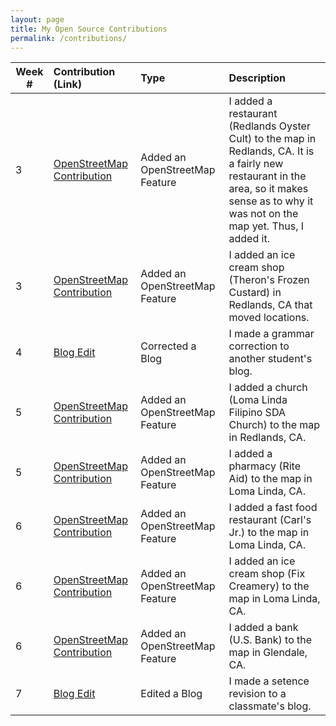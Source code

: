 ```yaml
---
layout: page
title: My Open Source Contributions
permalink: /contributions/
---
```


<!--
The first column, Contribution, must be a hyperlink to the actual contribution,
such as the Wikipedia edit or pull request, etc., with a suitable name.
Type of the contribution should be "Wikipedia edit", "OpenStreet Map feature",
"Project Documentation", "Project Code", "Blog Edit", etc.

The Description should include a brief summary of what you did.

Replace the first row below with your contribution and add new ones below it
following the same syntax.

-->





| Week #       | Contribution (Link)  | Type  | Description |
|---|:---|:---|:---|
|  3   | [OpenStreetMap Contribution](https://www.openstreetmap.org/changeset/81083657#map=19/34.05617/-117.18214)    | Added an OpenStreetMap Feature    |   I added a restaurant (Redlands Oyster Cult) to the map in Redlands, CA. It is a fairly new restaurant in the area, so it makes sense as to why it was not on the map yet. Thus, I added it.  |
|  3   | [OpenStreetMap Contribution](https://www.openstreetmap.org/changeset/81083674#map=19/34.05401/-117.18217) | Added an OpenStreetMap Feature    |  I added an ice cream shop (Theron's Frozen Custard) in Redlands, CA that moved locations.   |
|  4   | [Blog Edit](https://github.com/hunter-college-ossd-spr-2020/sdhani-weekly/pull/3) | Corrected a Blog    |  I made a grammar correction to another student's blog.   |
|  5   | [OpenStreetMap Contribution](https://www.openstreetmap.org/way/765230737)    | Added an OpenStreetMap Feature    |   I added a church (Loma Linda Filipino SDA Church) to the map in Redlands, CA. |
|  5   | [OpenStreetMap Contribution](https://www.openstreetmap.org/way/403354396)    | Added an OpenStreetMap Feature    |   I added a pharmacy (Rite Aid) to the map in Loma Linda, CA. |
|  6   | [OpenStreetMap Contribution](https://www.openstreetmap.org/way/503319824)    | Added an OpenStreetMap Feature    |   I added a fast food restaurant (Carl's Jr.) to the map in Loma Linda, CA. |
|  6   | [OpenStreetMap Contribution](https://www.openstreetmap.org/way/502786221)    | Added an OpenStreetMap Feature    |   I added an ice cream shop (Fix Creamery) to the map in Loma Linda, CA. |
|  6   | [OpenStreetMap Contribution](https://www.openstreetmap.org/way/471961767)    | Added an OpenStreetMap Feature    |   I added a bank (U.S. Bank) to the map in Glendale, CA. |
|  7   | [Blog Edit](https://github.com/hunter-college-ossd-spr-2020/Megamega53-weekly/pull/8)    | Edited a Blog    |   I made a setence revision to a classmate's blog. |


